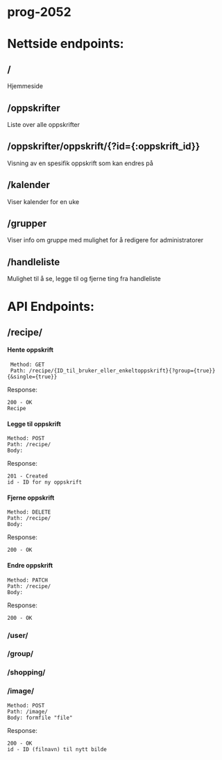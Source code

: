# prog-2052

# Nettside endpoints:

## /
Hjemmeside

## /oppskrifter
Liste over alle oppskrifter

## /oppskrifter/oppskrift/{?id={:oppskrift_id}}
Visning av en spesifik oppskrift som kan endres på

## /kalender
Viser kalender for en uke

## /grupper
Viser info om gruppe med mulighet for å redigere for administratorer

## /handleliste
Mulighet til å se, legge til og fjerne ting fra handleliste



# API Endpoints:

## /recipe/

#### Hente oppskrift
```
 Method: GET
 Path: /recipe/{ID_til_bruker_eller_enkeltoppskrift}{?group={true}}{&single={true}}
```
Response:
```
200 - OK
Recipe
```
#### Legge til oppskrift
```
Method: POST
Path: /recipe/
Body:

``` 
Response:
```
201 - Created
id - ID for ny oppskrift
```

#### Fjerne oppskrift
```
Method: DELETE
Path: /recipe/
Body:

```

Response:
```
200 - OK
```

#### Endre oppskrift
```
Method: PATCH
Path: /recipe/
Body:

```

Response:

```
200 - OK
```


### /user/


### /group/


### /shopping/


### /image/
```
Method: POST
Path: /image/
Body: formfile "file"
```

Response:
```
200 - OK
id - ID (filnavn) til nytt bilde
```
